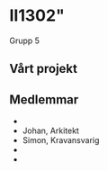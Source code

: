 # II1302"

Grupp 5

## Vårt projekt



## Medlemmar

- 
- Johan, Arkitekt
- Simon, Kravansvarig
- 
- 
